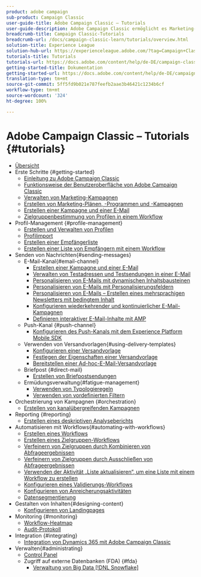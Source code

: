 ```yaml
---
product: adobe campaign
sub-product: Campaign Classic
user-guide-title: Adobe Campaign Classic – Tutorials
user-guide-description: Adobe Campaign Classic ermöglicht es Marketing-Experten, kanalübergreifende Kundenerlebnisse aufzubauen und liefert eine Umgebung für visuelle Kampagnen, Interaktions-Management in Echtzeit und die kanalübergreifende Ausführungen.
breadcrumb-title: Campaign Classic-Tutorials
breadcrumb-url: /docs/campaign-classic-learn/tutorials/overview.html
solution-title: Experience League
solution-hub-url: https://experienceleague.adobe.com/?tag=Campaign+Classic#recommended/solutions/campaign
tutorials-title: Tutorials
tutorials-url: https://docs.adobe.com/content/help/de-DE/campaign-classic-learn/tutorials/overview.html
getting-started-title: Dokumentation
getting-started-url: https://docs.adobe.com/content/help/de-DE/campaign-classic/using/getting-started/starting-with-adobe-campaign/about-adobe-campaign-classic.html
translation-type: tm+mt
source-git-commit: 5ff5fd9b021e787feefb2aae3b46421c1234b6cf
workflow-type: tm+mt
source-wordcount: '324'
ht-degree: 100%

---
```



# Adobe Campaign Classic – Tutorials {#tutorials}

+ [Übersicht](/help/overview.md)
+ Erste Schritte {#getting-started}
   + [Einleitung zu Adobe Campaign Classic](/help/getting-started/introduction-to-adobe-campaign-classic.md)
   + [Funktionsweise der Benutzeroberfläche von Adobe Campaign Classic](/help/getting-started/exploring-the-adobe-campaign-classic-user-interface.md)
   + [Verwalten von Marketing-Kampagnen](/help/getting-started/managing-marketing-campaigns.md)
   + [Erstellen von Marketing-Plänen, -Programmen und -Kampagnen](/help/getting-started/creating-a-marketing-plan-programs-and-campaigns.md)
   + [Erstellen einer Kampagne und einer E-Mail](https://docs.adobe.com/content/help/de-DE/campaign-classic-learn/tutorials/getting-started/creating-a-campaign-and-an-email.html)
   + [Zielgruppenbestimmung von Profilen in einem Workflow](/help/getting-started/targeting-profiles-in-a-workflow.md)
+ Profil-Management {#profile-management}
   + [Erstellen und Verwalten von Profilen](/help/profile-management/create-and-manage-profiles.md)
   + [Profilimport](/help/data-management/importing-profiles.md)   
   + [Erstellen einer Empfängerliste](/help/profile-management/creating-a-list-of-recipients.md)
   + [Erstellen einer Liste von Empfängern mit einem Workflow](/help/profile-management/creating-a-list-of-recipients-with-a-workflow.md)
+ Senden von Nachrichten{#sending-messages}
   + E-Mail-Kanal{#email-channel}
      + [Erstellen einer Kampagne und einer E-Mail](/help/getting-started/creating-a-campaign-and-an-email.md)
      + [Verwalten von Testadressen und Testsendungen in einer E-Mail](/help/sending-messages/managing-seed-and-proofs.md)
      + [Personalisieren von E-Mails mit dynamischen Inhaltsbausteinen](/help/sending-messages/email-channel/personalization-with-dynamic-content-blocks.md)
      + [Personalisieren von E-Mails mit Personalisierungsfeldern](/help/sending-messages/email-channel/personalizing-emails-using-personalization-fields.md)
      + [Personalisieren von E-Mails – Erstellen eines mehrsprachigen Newsletters mit bedingtem Inhalt](/help/sending-messages/email-channel/personalizing-emails-create-a-multi-lingual-newsletter-using-conditional-content.md)
      + [Konfigurieren wiederkehrender und kontinuierlicher E-Mail-Kampagnen](/help/sending-messages/recurring-deliveries.md)
      + [Definieren interaktiver E-Mail-Inhalte mit AMP](/help/sending-messages/email-channel/defining-interactive-email-content-with-amp.md)
   + Push-Kanal {#push-channel}
      + [Konfigurieren des Push-Kanals mit dem Experience Platform Mobile SDK](/help/sending-messages/mobile-channel/configure-push-using-aep-mobile-sdk.md)
   + Verwenden von Versandvorlagen{#using-delivery-templates}
      + [Konfigurieren einer Versandvorlage](/help/sending-messages/using-delivery-templates/configuring-a-delivery-template.md)
      + [Festlegen der Eigenschaften einer Versandvorlage](/help/sending-messages/using-delivery-templates/setting-delivery-template-properties.md)
      + [Bereitstellen einer Ad-hoc-E-Mail-Versandvorlage](/help/sending-messages/using-delivery-templates/deploying-ad-hoc-email-delivery-template.md)
   + Briefpost {#direct-mail}
      + [Erstellen von Briefpostsendungen](/help/sending-messages/direct-mail/creating-direct-mail-deliveries.md)
   + Ermüdungsverwaltung{#fatigue-management}
      + [Verwenden von Typologieregeln](/help/sending-messages/fatigue-management/typology-rules-for-fatigue-management.md)
      + [Verwenden von vordefinierten Filtern](/help/sending-messages/fatigue-management/fatigue-management-using-filters.md)
+ Orchestrierung von Kampagnen {#orchestration}
   + [Erstellen von kanalübergreifenden Kampagnen](/help/orchestrating-campaigns/multi-channel-campaigns.md)
+ Reporting {#reporting}
   + [Erstellen eines deskriptiven Analyseberichts](/help/reporting/generating-a-descriptive-analysis-report.md)
+ Automatisieren mit Workflows{#automating-with-workflows}
   + [Erstellen eines Workflows](/help/automating-with-workflows/creating-a-workflow.md)
   + [Erstellen eines Zielgruppen-Workflows](/help/automating-with-workflows/creating-a-targeting-workflow.md)
   + [Verfeinern von Zielgruppen durch Kombinieren von Abfrageergebnissen](/help/automating-with-workflows/refining-targets-by-combining-query-results.md)
   + [Verfeinern von Zielgruppen durch Ausschließen von Abfrageergebnissen](/help/automating-with-workflows/refining-targets-by-excluding-query-results.md)
   + [Verwenden der Aktivität „Liste aktualisieren“, um eine Liste mit einem Workflow zu erstellen](/help/automating-with-workflows/using-the-update-list-activity.md)
   + [Konfigurieren eines Validierungs-Workflows](/help/automating-with-workflows/validation-flow-configuration.md)
   + [Konfigurieren von Anreicherungsaktivitäten](/help/automating-with-workflows/enrichment-activity.md)
   + [Datensegmentierung](/help/data-management/data-segmentation.md)
+ Gestalten von Inhalten{#designing-content}
   + [Konfigurieren von Landingpages](/help/designing-content/configure-landingpages.md)
+ Monitoring      {#monitoring}
   + [Workflow-Heatmap](/help/monitoring-campaign-classic/workflow-heatmap.md)
   + [Audit-Protokoll](/help/monitoring-campaign-classic/audit-trail.md)
+ Integration {#integrating}
   + [Integration von Dynamics 365 mit Adobe Campaign Classic](/help/integrations/dynamics365-integration.md)
+ Verwalten{#administrating}
   + [Control Panel](https://docs.adobe.com/content/help/de-DE/campaign-classic-learn/control-panel/control-panel-overview.html)
   + Zugriff auf externe Datenbanken (FDA) {#fda}
      + [Verwaltung von Big Data [!DNL Snowflake]](/help/administrating/snowflake/big-data-segmentation-on-snowflake.md)